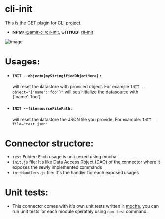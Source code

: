 # cli-init
This is the GET plugin for [CLI project](https://github.com/Amir-61/cli).

- **NPM:** [@amir-cli/cli-init](https://www.npmjs.com/package/@amir-cli/cli-init), **GITHUB:** [cli-init](https://github.com/Amir-61/cli-init)

![image](https://user-images.githubusercontent.com/10672146/168502088-21eec0b6-5acc-47b2-a76e-2e898266a0ed.png)


# Usages:
 - #### `INIT --object={myStringifiedObjectHere}` :
    will reset the datastore with provided object. For example `INIT --object="{'name':'foo'}"` will set/initialize the datasource with {'name':'foo'}
 - #### `INIT --file=sourceFilePath` :
    will reset the datastore the JSON file you provide. For example: `INIT --file="test.json"`

# Connector structore:
- `test` Folder: Each usage is unit tested using mocha
- `init.js` file: It's like Data Access Object (DAO) of the connector where it exposes the newly implemented commands
- `initHandlers.js` file: It's the handler for each exposed usages

# Unit tests:
- This connector comes with it's own unit tests written in [mocha](https://mochajs.org/), you can run unit tests for each module sperataly using `npm test` command.
